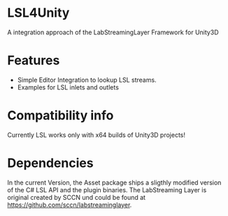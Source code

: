 # LSL4Unity
A integration approach of the LabStreamingLayer Framework for Unity3D

# Features
* Simple Editor Integration to lookup LSL streams. 
* Examples for LSL inlets and outlets

# Compatibility info
Currently LSL works only with x64 builds of Unity3D projects!

# Dependencies
In the current Version, the Asset package ships a sligthly modified version of the C# LSL API and the plugin binaries.
The LabStreaming Layer is original created by SCCN und could be found at <https://github.com/sccn/labstreaminglayer>.

